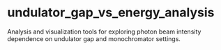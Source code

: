 # undulator_gap_vs_energy_analysis
Analysis and visualization tools for exploring photon beam intensity dependence on undulator gap and monochromator settings. 
